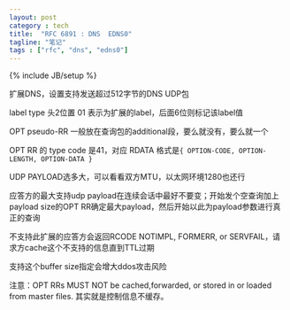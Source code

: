 ```yaml
---
layout: post
category : tech
title:  "RFC 6891 : DNS  EDNS0"
tagline: "笔记"
tags : ["rfc", "dns", "edns0"] 
---
```

{% include JB/setup %}

扩展DNS，设置支持发送超过512字节的DNS UDP包

label type 头2位置 01 表示为扩展的label，后面6位则标记该label值

OPT pseudo-RR 一般放在查询包的additional段，要么就没有，要么就一个

OPT RR 的 type code 是41，对应 RDATA 格式是``{ OPTION-CODE, OPTION-LENGTH, OPTION-DATA }``

UDP PAYLOAD选多大，可以看看双方MTU，以太网环境1280也还行

应答方的最大支持udp payload在连续会话中最好不要变；开始发个空查询加上payload size的OPT RR确定最大payload，然后开始以此为payload参数进行真正的查询

不支持此扩展的应答方会返回RCODE NOTIMPL, FORMERR, or SERVFAIL，请求方cache这个不支持的信息直到TTL过期

支持这个buffer size指定会增大ddos攻击风险

注意：OPT RRs MUST NOT be cached,forwarded, or stored in or loaded from master files. 其实就是控制信息不缓存。

